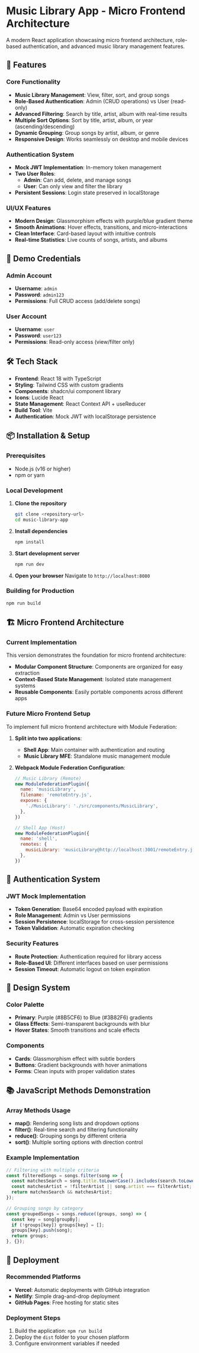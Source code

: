 
# Music Library App - Micro Frontend Architecture

A modern React application showcasing micro frontend architecture, role-based authentication, and advanced music library management features.

## 🎵 Features

### Core Functionality
- **Music Library Management**: View, filter, sort, and group songs
- **Role-Based Authentication**: Admin (CRUD operations) vs User (read-only)
- **Advanced Filtering**: Search by title, artist, album with real-time results
- **Multiple Sort Options**: Sort by title, artist, album, or year (ascending/descending)
- **Dynamic Grouping**: Group songs by artist, album, or genre
- **Responsive Design**: Works seamlessly on desktop and mobile devices

### Authentication System
- **Mock JWT Implementation**: In-memory token management
- **Two User Roles**:
  - **Admin**: Can add, delete, and manage songs
  - **User**: Can only view and filter the library
- **Persistent Sessions**: Login state preserved in localStorage

### UI/UX Features
- **Modern Design**: Glassmorphism effects with purple/blue gradient theme
- **Smooth Animations**: Hover effects, transitions, and micro-interactions
- **Clean Interface**: Card-based layout with intuitive controls
- **Real-time Statistics**: Live counts of songs, artists, and albums

## 🚀 Demo Credentials

### Admin Account
- **Username**: `admin`
- **Password**: `admin123`
- **Permissions**: Full CRUD access (add/delete songs)

### User Account
- **Username**: `user`
- **Password**: `user123`
- **Permissions**: Read-only access (view/filter only)

## 🛠️ Tech Stack

- **Frontend**: React 18 with TypeScript
- **Styling**: Tailwind CSS with custom gradients
- **Components**: shadcn/ui component library
- **Icons**: Lucide React
- **State Management**: React Context API + useReducer
- **Build Tool**: Vite
- **Authentication**: Mock JWT with localStorage persistence

## 📦 Installation & Setup

### Prerequisites
- Node.js (v16 or higher)
- npm or yarn

### Local Development

1. **Clone the repository**
   ```bash
   git clone <repository-url>
   cd music-library-app
   ```

2. **Install dependencies**
   ```bash
   npm install
   ```

3. **Start development server**
   ```bash
   npm run dev
   ```

4. **Open your browser**
   Navigate to `http://localhost:8080`

### Building for Production

```bash
npm run build
```

## 🏗️ Micro Frontend Architecture

### Current Implementation
This version demonstrates the foundation for micro frontend architecture:

- **Modular Component Structure**: Components are organized for easy extraction
- **Context-Based State Management**: Isolated state management systems
- **Reusable Components**: Easily portable components across different apps

### Future Micro Frontend Setup
To implement full micro frontend architecture with Module Federation:

1. **Split into two applications**:
   - **Shell App**: Main container with authentication and routing
   - **Music Library MFE**: Standalone music management module

2. **Webpack Module Federation Configuration**:
   ```javascript
   // Music Library (Remote)
   new ModuleFederationPlugin({
     name: 'musicLibrary',
     filename: 'remoteEntry.js',
     exposes: {
       './MusicLibrary': './src/components/MusicLibrary',
     },
   })

   // Shell App (Host)
   new ModuleFederationPlugin({
     name: 'shell',
     remotes: {
       musicLibrary: 'musicLibrary@http://localhost:3001/remoteEntry.js',
     },
   })
   ```

## 🔐 Authentication System

### JWT Mock Implementation
- **Token Generation**: Base64 encoded payload with expiration
- **Role Management**: Admin vs User permissions
- **Session Persistence**: localStorage for cross-session persistence
- **Token Validation**: Automatic expiration checking

### Security Features
- **Route Protection**: Authentication required for library access
- **Role-Based UI**: Different interfaces based on user permissions
- **Session Timeout**: Automatic logout on token expiration

## 🎨 Design System

### Color Palette
- **Primary**: Purple (#8B5CF6) to Blue (#3B82F6) gradients
- **Glass Effects**: Semi-transparent backgrounds with blur
- **Hover States**: Smooth transitions and scale effects

### Components
- **Cards**: Glassmorphism effect with subtle borders
- **Buttons**: Gradient backgrounds with hover animations
- **Forms**: Clean inputs with proper validation states

## 📚 JavaScript Methods Demonstration

### Array Methods Usage
- **map()**: Rendering song lists and dropdown options
- **filter()**: Real-time search and filtering functionality
- **reduce()**: Grouping songs by different criteria
- **sort()**: Multiple sorting options with direction control

### Example Implementation
```javascript
// Filtering with multiple criteria
const filteredSongs = songs.filter(song => {
  const matchesSearch = song.title.toLowerCase().includes(search.toLowerCase());
  const matchesArtist = !filterArtist || song.artist === filterArtist;
  return matchesSearch && matchesArtist;
});

// Grouping songs by category
const groupedSongs = songs.reduce((groups, song) => {
  const key = song[groupBy];
  if (!groups[key]) groups[key] = [];
  groups[key].push(song);
  return groups;
}, {});
```

## 🚀 Deployment

### Recommended Platforms
- **Vercel**: Automatic deployments with GitHub integration
- **Netlify**: Simple drag-and-drop deployment
- **GitHub Pages**: Free hosting for static sites

### Deployment Steps
1. Build the application: `npm run build`
2. Deploy the `dist` folder to your chosen platform
3. Configure environment variables if needed


